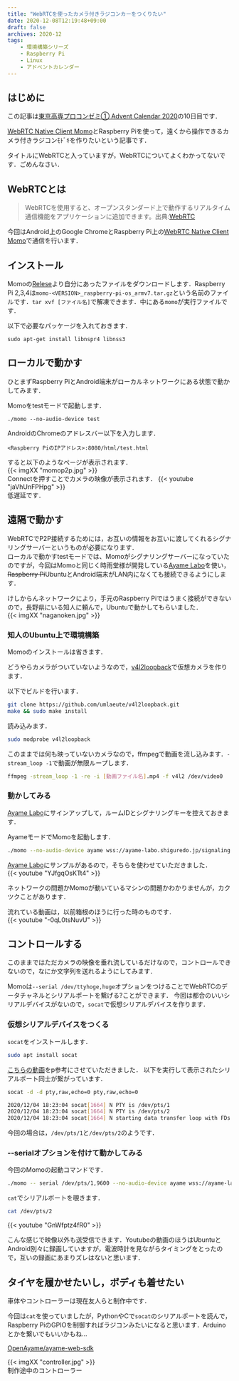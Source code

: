 ```yaml
---
title: "WebRTCを使ったカメラ付きラジコンカーをつくりたい"
date: 2020-12-08T12:19:48+09:00
draft: false
archives: 2020-12
tags:
    - 環境構築シリーズ
    - Raspberry Pi
    - Linux
    - アドベントカレンダー
---
```

## はじめに
この記事は[東京高専プロコンゼミ① Advent Calendar 2020](https://adventar.org/calendars/5509)の10日目です．


[WebRTC Native Client Momo](https://github.com/shiguredo/momo)とRaspberry Piを使って，遠くから操作できるカメラ付きラジコンﾓﾄﾞｷを作りたいという記事です．

タイトルにWebRTCと入っていますが，WebRTCについてよくわかってないです．ごめんなさい．

## WebRTCとは  

> WebRTCを使用すると、オープンスタンダード上で動作するリアルタイム通信機能をアプリケーションに追加できます。出典:[WebRTC](https://webrtc.org/)

今回はAndroid上のGoogle ChromeとRaspberry Pi上の[WebRTC Native Client Momo](https://github.com/shiguredo/momo)で通信を行います．

## インストール
Momoの[Relese](https://github.com/shiguredo/momo/releases)より自分にあったファイルをダウンロードします．Raspberry Pi 2,3,4は`momo-<VERSION>_raspberry-pi-os_armv7.tar.gz`という名前のファイルです．`tar xvf [ファイル名]`で解凍できます．中にある`momo`が実行ファイルです．

以下で必要なパッケージを入れておきます．
```
sudo apt-get install libnspr4 libnss3
```

## ローカルで動かす
ひとまずRaspberry PiとAndroid端末がローカルネットワークにある状態で動かしてみます．

Momoをtestモードで起動します．
```
./momo --no-audio-device test
```

AndroidのChromeのアドレスバー以下を入力します．
```
<Raspberry PiのIPアドレス>:8080/html/test.html
```
すると以下のようなページが表示されます．  
{{< imgXX "momop2p.jpg" >}}  
Connectを押すことでカメラの映像が表示されます．
{{< youtube "jaVhUnFPHpg" >}}  
低遅延です．  

## 遠隔で動かす
WebRTCでP2P接続するためには，お互いの情報をお互いに渡してくれるシグナリングサーバーというものが必要になります．  
ローカルで動かすtestモードでは、Momoがシグナリングサーバーになっていたのですが，今回はMomoと同じく時雨堂様が開発している[Ayame Labo](https://ayame-labo.shiguredo.jp/)を使い，<s>Raspberry Pi</s>UbuntuとAndroid端末がLAN内になくても接続できるようにします．

けしからんネットワークにより，手元のRaspberry Piではうまく接続ができないので，長野県にいる知人に頼んで，Ubuntuで動かしてもらいました．  
{{< imgXX "naganoken.jpg" >}}  

### 知人のUbuntu上で環境構築
Momoのインストールは省きます．

どうやらカメラがついていないようなので，[v4l2loopback](https://github.com/umlaeute/v4l2loopback)で仮想カメラを作ります．


以下でビルドを行います．
```bash
git clone https://github.com/umlaeute/v4l2loopback.git
make && sudo make install
```
読み込みます．
```bash
sudo modprobe v4l2loopback
```

このままでは何も映っていないカメラなので，ffmpegで動画を流し込みます．`-stream_loop -1`で動画が無限ループします．
```bash
ffmpeg -stream_loop -1 -re -i [動画ファイル名].mp4 -f v4l2 /dev/video0
```

### 動かしてみる
[Ayame Labo](https://ayame-labo.shiguredo.jp/)にサインアップして，ルームIDとシグナリングキーを控えておきます．

AyameモードでMomoを起動します．
```bash
./momo --no-audio-device ayame wss://ayame-labo.shiguredo.jp/signaling [Ayame LaboのルームID] --signaling-key [Ayame Laboのシグナリングキー]
```

[Ayame Labo](https://ayame-labo.shiguredo.jp/)にサンプルがあるので，そちらを使わせていただきました．  
{{< youtube "YJfgqOsKTt4" >}}

ネットワークの問題かMomoが動いているマシンの問題かわかりませんが，カクツクことがあります．

流れている動画は，以前箱根のほうに行った時のものです．  
{{< youtube "-0qL0tsNuvU" >}}  

## コントロールする
このままではただカメラの映像を垂れ流しているだけなので，コントロールできないので，なにか文字列を送れるようにしてみます．

Momoは`--serial /dev/ttyhoge,huge`オプションをつけることでWebRTCのデータチャネルとシリアルポートを繋げる?ことができます．
今回は都合のいいシリアルデバイスがないので，`socat`で仮想シリアルデバイスを作ります．
### 仮想シリアルデバイスをつくる
`socat`をインストールします．
```bash
sudo apt install socat
```
[こちらの動画](https://www.youtube.com/watch?v=iFmD-CeB96A)をp参考にさせていただきました．
以下を実行して表示されたシリアルポート同士が繋がっています．
```bash
socat -d -d pty,raw,echo=0 pty,raw,echo=0
```

```bash
2020/12/04 18:23:04 socat[1664] N PTY is /dev/pts/1
2020/12/04 18:23:04 socat[1664] N PTY is /dev/pts/2
2020/12/04 18:23:04 socat[1664] N starting data transfer loop with FDs [5,5] and [7,7]
```
今回の場合は，`/dev/pts/1`と`/dev/pts/2`のようです．


### --serialオプションを付けて動かしてみる
今回のMomoの起動コマンドです．
```bash
./momo -- serial /dev/pts/1,9600 --no-audio-device ayame wss://ayame-labo.shiguredo.jp/signaling [ルームID] --signaling-key [シグナリングキー]
```

`cat`でシリアルポートを覗きます．
```bash
cat /dev/pts/2
```
{{< youtube "GnWfptz4fR0" >}}

こんな感じで映像以外も送受信できます．Youtubeの動画のほうはUbuntuとAndroid別々に録画していますが，電波時計を見ながらタイミングをとったので，互いの録画にあまりズレはないと思います．

## タイヤを履かせたいし，ボディも着せたい
車体やコントローラーは現在友人らと制作中です．

今回は`cat`を使っていましたが，PythonやCで`socat`のシリアルポートを読んで，Raspberry PiのGPIOを制御すればラジコンみたいになると思います．Arduinoとかを繋いでもいいかもね...  

[ OpenAyame/ayame-web-sdk ](https://github.com/OpenAyame/ayame-web-sdk)  

{{< imgXX "controller.jpg" >}}  
制作途中のコントローラー